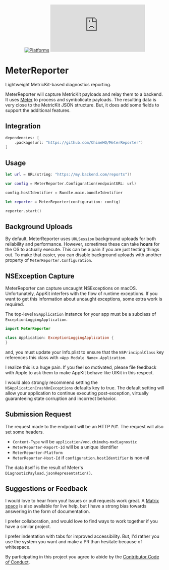 <div align="center">

[![Platforms][platforms badge]][platforms]
[![Matrix][matrix badge]][matrix]

</div>

# MeterReporter
Lightweight MetricKit-based diagnostics reporting.

MeterReporter will capture MetricKit payloads and relay them to a backend. It uses [Meter](https://github.com/ChimeHQ/Meter) to process and symbolicate payloads. The resulting data is very close to the MetricKit JSON structure. But, it does add some fields to support the additional features.

## Integration
```swift
dependencies: [
    .package(url: "https://github.com/ChimeHQ/MeterReporter")
]
```

## Usage

```swift
let url = URL(string: "https://my.backend.com/reports")!

var config = MeterReporter.Configuration(endpointURL: url)

config.hostIdentifier = Bundle.main.bundleIdentifier

let reporter = MeterReporter(configuration: config)

reporter.start()
```

## Background Uploads

By default, MeterReporter uses `URLSession` background uploads for both reliability and performance. However, sometimes these can take **hours** for the OS to actually execute. This can be a pain if you are just testing things out. To make that easier, you can disable background uploads with another property of `MeterReporter.Configuration`.

## NSException Capture

MeterReporter can capture uncaught NSExceptions on macOS. Unfortunately, AppKit interfers with the flow of runtime exceptions. If you want to get this information about uncaught exceptions, some extra work is required.

The top-level `NSApplication` instance for your app must be a subclass of `ExceptionLoggingApplication`.

```swift
import MeterReporter

class Application: ExceptionLoggingApplication {
}
```

and, you must update your Info.plist to ensure that the `NSPrincipalClass` key references this class with `<App Module Name>.Application`.

I realize this is a huge pain. If you feel so motivated, please file feedback with Apple to ask them to make AppKit behave like UIKit in this respect.

I would also strongly recommend setting the `NSApplicationCrashOnExceptions` defaults key to true. The default setting will allow your application to continue executing post-exception, virtually guaranteeing state corruption and incorrect behavior.

## Submission Request

The request made to the endpoint will be an HTTP `PUT`. The request will also set some headers.

- `Content-Type` will be `application/vnd.chimehq-mxdiagnostic`
- `MeterReporter-Report-Id` will be a unique identifier
- `MeterReporter-Platform`
- `MeterReporter-Host-Id` if `configuration.hostIdentifier` is non-nil

The data itself is the result of Meter's `DiagnosticPayload.jsonRepresentation()`.

## Suggestions or Feedback

I would love to hear from you! Issues or pull requests work great. A [Matrix space][matrix] is also available for live help, but I have a strong bias towards answering in the form of documentation.

I prefer collaboration, and would love to find ways to work together if you have a similar project.

I prefer indentation with tabs for improved accessibility. But, I'd rather you use the system you want and make a PR than hesitate because of whitespace.

By participating in this project you agree to abide by the [Contributor Code of Conduct](CODE_OF_CONDUCT.md).

[platforms]: https://swiftpackageindex.com/ChimeHQ/MeterReporter
[platforms badge]: https://img.shields.io/endpoint?url=https%3A%2F%2Fswiftpackageindex.com%2Fapi%2Fpackages%2FChimeHQ%2FMeterReporter%2Fbadge%3Ftype%3Dplatforms
[matrix]: https://matrix.to/#/%23chimehq%3Amatrix.org
[matrix badge]: https://img.shields.io/matrix/chimehq%3Amatrix.org?label=Matrix
